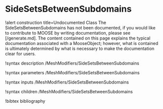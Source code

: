 <!-- MOOSE Documentation Stub: Remove this when content is added. -->

# SideSetsBetweenSubdomains

!alert construction title=Undocumented Class
The SideSetsBetweenSubdomains has not been documented, if you would like to contribute to MOOSE by
writing documentation, please see [/generate.md]. The content contained on this page explains
the typical documentation associated with a MooseObject; however, what is contained is ultimately
determined by what is necessary to make the documentation clear for users.

!syntax description /MeshModifiers/SideSetsBetweenSubdomains

!syntax parameters /MeshModifiers/SideSetsBetweenSubdomains

!syntax inputs /MeshModifiers/SideSetsBetweenSubdomains

!syntax children /MeshModifiers/SideSetsBetweenSubdomains

!bibtex bibliography
